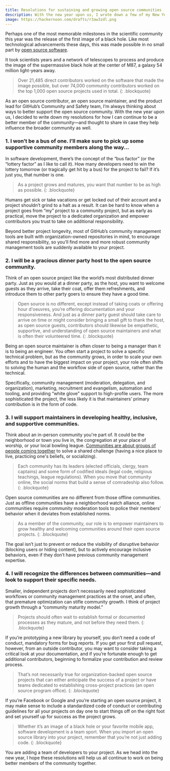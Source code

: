 ```yaml
---
title: Resolutions for sustaining and growing open source communities
description: With the new year upon us, I wrote down a few of my New Year's resolutions for sustaining and growing open source communities. How are you approaching open source differently in 2020?
image: https://hackernoon.com/drafts/r3aw3zdl.png
---
```


Perhaps one of the most memorable milestones in the scientific community this year was the release of the first image of a black hole. Like most technological advancements these days, this was made possible in no small part by [open source software](https://github.com/achael/eht-imaging).

It took scientists years and a network of telescopes to process and produce the image of the supermassive black hole at the center of M87, a galaxy 54 million light-years away.

> Over 21,485 direct contributors worked on the software that made the image possible, but over 74,000 community contributors worked on the top 1,000 open source projects used in total.
{: .blockquote}

As an open source contributor, an open source maintainer, and the product lead for GitHub’s Community and Safety team, I’m always thinking about ways to better support the open source community. With the new year upon us, I decided to write down my resolutions for how I can continue to be a better member of the community—and thought to share in case they help influence the broader community as well.

### 1. I won’t be a bus of one. I’ll make sure to pick up some supportive community members along the way...

In software development, there’s the concept of the “bus factor” (or the “lottery factor” as I like to call it). How many developers need to win the lottery tomorrow (or tragically get hit by a bus) for the project to fail? If it’s just you, that number is one.

> As a project grows and matures, you want that number to be as high as possible.
{: .blockquote}

Humans get sick or take vacations or get locked out of their account and a project shouldn’t grind to a halt as a result. It can be hard to know when a project goes from “my” project to a community project, but as early as practical, move the project to a dedicated organization and empower contributors you trust to take on additional responsibility.

Beyond better project longevity, most of GitHub’s community management tools are built with organization-owned repositories in mind, to encourage shared responsibility, so you’ll find more and more robust community management tools are suddenly available to your project.

### 2. I will be a gracious dinner party host to the open source community.

Think of an open source project like the world’s most distributed dinner party. Just as you would at a dinner party, as the host, you want to welcome guests as they arrive, take their coat, offer them refreshments, and introduce them to other party goers to ensure they have a good time.

> Open source is no different, except instead of taking coats or offering hour d'oeuvres, you’re offering documentation and your responsiveness. And just as a dinner party guest should take care to arrive on time or might consider bringing a small gift to thank the host, as open source guests, contributors should likewise be empathetic, supportive, and understanding of open source maintainers and what is often their volunteered time.
{: .blockquote}

Being an open source maintainer is often closer to being a manager than it is to being an engineer. You often start a project to solve a specific technical problem, but as the community grows, in order to scale your own efforts and to have the biggest impact on your project, your role often shifts to solving the human and the workflow side of open source, rather than the technical.

Specifically, community management (moderation, delegation, and organization), marketing, recruitment and evangelism, automation and tooling, and providing “white glove” support to high-profile users. The more sophisticated the project, the less likely it is that maintainers’ primary contribution is in the form of code.

### 3. I will support maintainers in developing healthy, inclusive, and supportive communities.

Think about an in-person community you're part of. It could be the neighborhood or town you live in, the congregation at your place of worship, or your local bowling league. [Communities are about groups of people coming together](https://ben.balter.com/2019/07/18/a-community-of-communities-oscon-2019/) to solve a shared challenge (having a nice place to live, practicing one's beliefs, or socializing).

> Each community has its leaders (elected officials, clergy, team captains) and some form of codified ideals (legal code, religious teachings, league regulations). When you move that community online, the social norms that build a sense of comradeship also follow.
{: .blockquote}

Open source communities are no different from those offline communities. Just as offline communities have a neighborhood watch alliance, online communities require community moderation tools to police their members' behavior when it deviates from established norms.

> As a member of the community, our role is to empower maintainers to grow healthy and welcoming communities around their open source projects.
{: .blockquote}

The goal isn’t just to prevent or reduce the visibility of disruptive behavior (blocking users or hiding content), but to actively encourage inclusive behaviors, even if they don’t have previous community management expertise.

### 4.  I will recognize the differences between communities—and look to support their specific needs.

Smaller, independent projects don’t necessarily need sophisticated workflows or community management practices at the onset, and often, that premature optimization can stifle community growth. I think of project growth through a “community maturity model.”

> Projects should often wait to establish formal or documented processes as they mature, and not before they need them.
{: .blockquote}

If you’re prototyping a new library by yourself, you don’t need a code of conduct, mandatory forms for bug reports. If you get your first pull request, however, from an outside contributor, you may want to consider taking a critical look at your documentation, and if you’re fortunate enough to get additional contributors, beginning to formalize your contribution and review process.

> That’s not necessarily true for organization-backed open source projects that can either anticipate the success of a project or have teams dedicated to establishing cross-project practices (an open source program office).
{: .blockquote}

If you’re Facebook or Google and you’re starting an open source project, it may make sense to include a standardized code of conduct or contributing guidelines for all your projects on day one to start things off on the right foot and set yourself up for success as the project grows.

> Whether it’s an image of a black hole or your favorite mobile app, software development is a team sport. When you import an open source library into your project, remember that you’re not just adding code.
{: .blockquote}

You are adding a team of developers to your project. As we head into the new year, I hope these resolutions will help us all continue to work on being better members of the community together.
